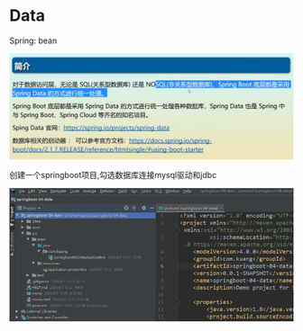 # Data

Spring: bean

![1596777831840](31-SpringBoot-%E6%95%B4%E5%90%88JDBC%E4%BD%BF%E7%94%A8.assets/1596777831840.png)

创建一个springboot项目,勾选数据库连接mysql驱动和jdbc

![1596778187173](31-SpringBoot-%E6%95%B4%E5%90%88JDBC%E4%BD%BF%E7%94%A8.assets/1596778187173.png)